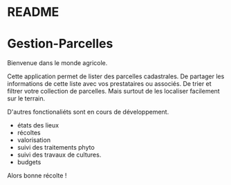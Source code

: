 # README
# Gestion-Parcelles

Bienvenue dans le monde agricole.

Cette application permet de lister des parcelles cadastrales.
De partager les informations de cette liste avec vos prestataires ou associés.
De trier et filtrer votre collection de parcelles.
Mais surtout de les localiser facilement sur le terrain.

D'autres fonctionaliéts sont en cours de développement.
- états des lieux
- récoltes
- valorisation
- suivi des traitements phyto
- suivi des travaux de cultures.
- budgets

Alors bonne récolte !
